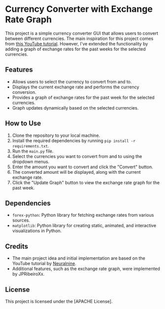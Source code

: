 # Currency Converter with Exchange Rate Graph

This project is a simple currency converter GUI that allows users to convert between different currencies. The main inspiration for this project comes from [this YouTube tutorial](https://www.youtube.com/watch?v=e4KGT7EvX1o&t=446s). However, I've extended the functionality by adding a graph of exchange rates for the past weeks for the selected currencies.

## Features
- Allows users to select the currency to convert from and to.
- Displays the current exchange rate and performs the currency conversion.
- Provides a graph of exchange rates for the past week for the selected currencies.
- Graph updates dynamically based on the selected currencies.

## How to Use
1. Clone the repository to your local machine.
2. Install the required dependencies by running `pip install -r requirements.txt`.
3. Run the `main.py` file.
4. Select the currencies you want to convert from and to using the dropdown menus.
5. Enter the amount you want to convert and click the "Convert" button.
6. The converted amount will be displayed, along with the current exchange rate.
7. Click the "Update Graph" button to view the exchange rate graph for the past week.

## Dependencies
- `forex-python`: Python library for fetching exchange rates from various sources.
- `matplotlib`: Python library for creating static, animated, and interactive visualizations in Python.

## Credits
- The main project idea and initial implementation are based on the YouTube tutorial by [Neuralnine](https://www.youtube.com/watch?v=e4KGT7EvX1o&t=446s).
- Additional features, such as the exchange rate graph, were implemented by JPRibeiroXx.

## License
This project is licensed under the [APACHE License].
